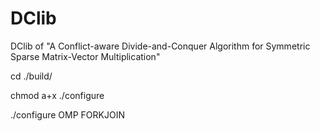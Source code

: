 # DClib
DClib of "A Conflict-aware Divide-and-Conquer Algorithm for Symmetric Sparse Matrix-Vector Multiplication"

cd ./build/

chmod a+x ./configure

./configure OMP FORKJOIN
